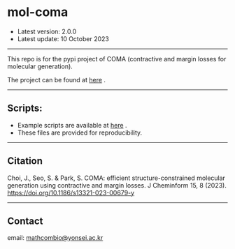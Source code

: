 # mol-coma
- Latest version: 2.0.0
- Latest update: 10 October 2023

----
This repo is for the pypi project of COMA (contractive and margin losses for molecular generation).

The project can be found at [here](https://pypi.org/project/mol-coma/) .

----
## Scripts:
- Example scripts are available at [here](https://github.com/mathcom/COMA) .
- These files are provided for reproducibility.

----
## Citation
Choi, J., Seo, S. & Park, S. COMA: efficient structure-constrained molecular generation using contractive and margin losses. J Cheminform 15, 8 (2023). https://doi.org/10.1186/s13321-023-00679-y

----
## Contact
email: mathcombio@yonsei.ac.kr
